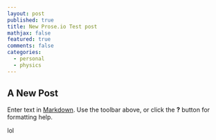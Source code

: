 ```yaml
---
layout: post
published: true
title: New Prose.io Test post
mathjax: false
featured: true
comments: false
categories: 
  - personal
  - physics
---
```


## A New Post

Enter text in [Markdown](http://daringfireball.net/projects/markdown/). Use the toolbar above, or click the **?** button for formatting help.

lol
